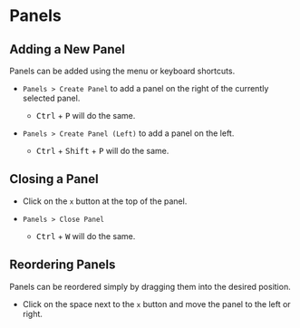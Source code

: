 # Panels

## Adding a New Panel <a name="add"></a>

Panels can be added using the menu or keyboard shortcuts. 

- `Panels > Create Panel` to add a panel on the right of the currently selected panel.
    - <kbd>Ctrl</kbd> + <kbd>P</kbd> will do the same.

- `Panels > Create Panel (Left)` to add a panel on the left.
    - <kbd>Ctrl</kbd> + <kbd>Shift</kbd> + <kbd>P</kbd> will do the same.

## Closing a Panel <a name="close"></a>

- Click on the `x` button at the top of the panel.

- `Panels > Close Panel`
    - <kbd>Ctrl</kbd> + <kbd>W</kbd> will do the same.

## Reordering Panels <a name="reorder"></a>

Panels can be reordered simply by dragging them into the desired position.

- Click on the space next to the `x` button and move the panel to the left or right.

